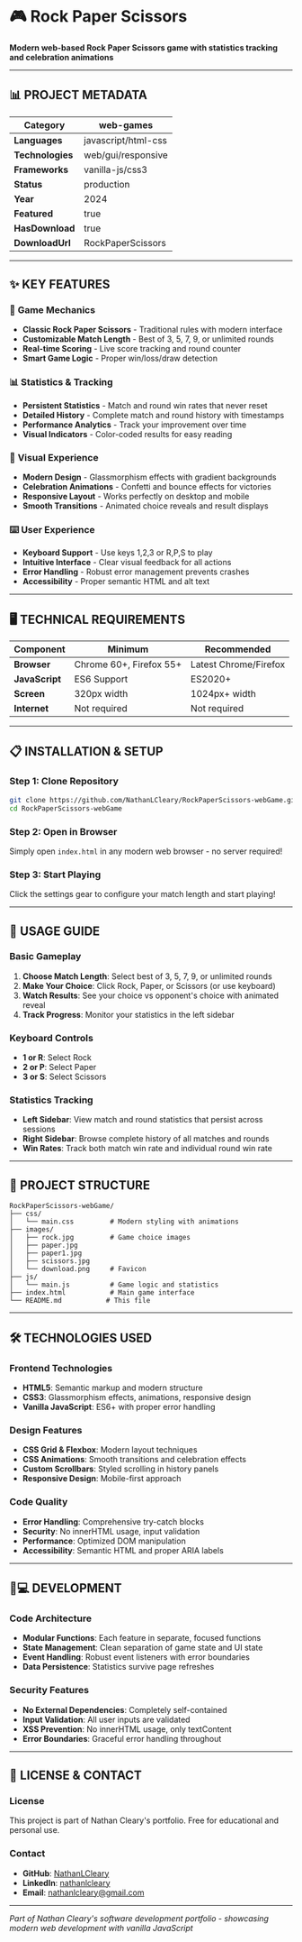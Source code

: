 # 🎮 Rock Paper Scissors

**Modern web-based Rock Paper Scissors game with statistics tracking and celebration animations**

---

## 📊 **PROJECT METADATA**

| **Category** | web-games |
|--------------|-----------|
| **Languages** | javascript/html-css |
| **Technologies** | web/gui/responsive |
| **Frameworks** | vanilla-js/css3 |
| **Status** | production |
| **Year** | 2024 |
| **Featured** | true |
| **HasDownload** | true |
| **DownloadUrl** | RockPaperScissors |

---

## ✨ **KEY FEATURES**

### 🎯 **Game Mechanics**
- **Classic Rock Paper Scissors** - Traditional rules with modern interface
- **Customizable Match Length** - Best of 3, 5, 7, 9, or unlimited rounds
- **Real-time Scoring** - Live score tracking and round counter
- **Smart Game Logic** - Proper win/loss/draw detection

### 📊 **Statistics & Tracking**
- **Persistent Statistics** - Match and round win rates that never reset
- **Detailed History** - Complete match and round history with timestamps
- **Performance Analytics** - Track your improvement over time
- **Visual Indicators** - Color-coded results for easy reading

### 🎨 **Visual Experience**
- **Modern Design** - Glassmorphism effects with gradient backgrounds
- **Celebration Animations** - Confetti and bounce effects for victories
- **Responsive Layout** - Works perfectly on desktop and mobile
- **Smooth Transitions** - Animated choice reveals and result displays

### ⌨️ **User Experience**
- **Keyboard Support** - Use keys 1,2,3 or R,P,S to play
- **Intuitive Interface** - Clear visual feedback for all actions
- **Error Handling** - Robust error management prevents crashes
- **Accessibility** - Proper semantic HTML and alt text

---

## 🖥️ **TECHNICAL REQUIREMENTS**

| Component | Minimum | Recommended |
|-----------|---------|-------------|
| **Browser** | Chrome 60+, Firefox 55+ | Latest Chrome/Firefox |
| **JavaScript** | ES6 Support | ES2020+ |
| **Screen** | 320px width | 1024px+ width |
| **Internet** | Not required | Not required |

---

## 📋 **INSTALLATION & SETUP**

### **Step 1: Clone Repository**
```bash
git clone https://github.com/NathanLCleary/RockPaperScissors-webGame.git
cd RockPaperScissors-webGame
```

### **Step 2: Open in Browser**
Simply open `index.html` in any modern web browser - no server required!

### **Step 3: Start Playing**
Click the settings gear to configure your match length and start playing!

---

## 🎯 **USAGE GUIDE**

### **Basic Gameplay**
1. **Choose Match Length**: Select best of 3, 5, 7, 9, or unlimited rounds
2. **Make Your Choice**: Click Rock, Paper, or Scissors (or use keyboard)
3. **Watch Results**: See your choice vs opponent's choice with animated reveal
4. **Track Progress**: Monitor your statistics in the left sidebar

### **Keyboard Controls**
- **1 or R**: Select Rock
- **2 or P**: Select Paper  
- **3 or S**: Select Scissors

### **Statistics Tracking**
- **Left Sidebar**: View match and round statistics that persist across sessions
- **Right Sidebar**: Browse complete history of all matches and rounds
- **Win Rates**: Track both match win rate and individual round win rate

---

## 📁 **PROJECT STRUCTURE**

```
RockPaperScissors-webGame/
├── css/
│   └── main.css         # Modern styling with animations
├── images/
│   ├── rock.jpg         # Game choice images
│   ├── paper.jpg
│   ├── paper1.jpg
│   ├── scissors.jpg
│   └── download.png     # Favicon
├── js/
│   └── main.js          # Game logic and statistics
├── index.html           # Main game interface
└── README.md           # This file
```

---

## 🛠️ **TECHNOLOGIES USED**

### **Frontend Technologies**
- **HTML5**: Semantic markup and modern structure
- **CSS3**: Glassmorphism effects, animations, responsive design
- **Vanilla JavaScript**: ES6+ with proper error handling

### **Design Features**
- **CSS Grid & Flexbox**: Modern layout techniques
- **CSS Animations**: Smooth transitions and celebration effects
- **Custom Scrollbars**: Styled scrolling in history panels
- **Responsive Design**: Mobile-first approach

### **Code Quality**
- **Error Handling**: Comprehensive try-catch blocks
- **Security**: No innerHTML usage, input validation
- **Performance**: Optimized DOM manipulation
- **Accessibility**: Semantic HTML and proper ARIA labels

---

## 👨💻 **DEVELOPMENT**

### **Code Architecture**
- **Modular Functions**: Each feature in separate, focused functions
- **State Management**: Clean separation of game state and UI state
- **Event Handling**: Robust event listeners with error boundaries
- **Data Persistence**: Statistics survive page refreshes

### **Security Features**
- **No External Dependencies**: Completely self-contained
- **Input Validation**: All user inputs are validated
- **XSS Prevention**: No innerHTML usage, only textContent
- **Error Boundaries**: Graceful error handling throughout

---

## 📄 **LICENSE & CONTACT**

### **License**
This project is part of Nathan Cleary's portfolio. Free for educational and personal use.

### **Contact**
- **GitHub**: [NathanLCleary](https://github.com/NathanLCleary)
- **LinkedIn**: [nathanlcleary](https://www.linkedin.com/in/nathanlcleary/)
- **Email**: nathanlcleary@gmail.com

---

*Part of Nathan Cleary's software development portfolio - showcasing modern web development with vanilla JavaScript*